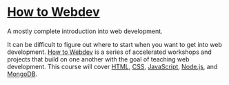 # [How to Webdev](http://boilercamp.github.io/how-to-webdev)

A mostly complete introduction into web development.

It can be difficult to figure out where to start when you want to get into web
development. [How to Webdev](http://boilercamp.github.io/how-to-webdev) is a
series of accelerated workshops and projects that build on one another with
the goal of teaching web development. This course will cover [HTML](https://developer.mozilla.org/en-US/docs/Web/HTML),
[CSS](https://developer.mozilla.org/en-US/docs/Web/CSS), [JavaScript](https://developer.mozilla.org/en-US/docs/Web/javascript),
[Node.js](https://nodejs.org/en/), and [MongoDB](https://www.mongodb.com/).
